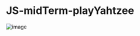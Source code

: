 # JS-midTerm-playYahtzee


![image](https://user-images.githubusercontent.com/66233296/114314417-8b87c680-9ac8-11eb-99b4-22e5dfca01e4.png)
